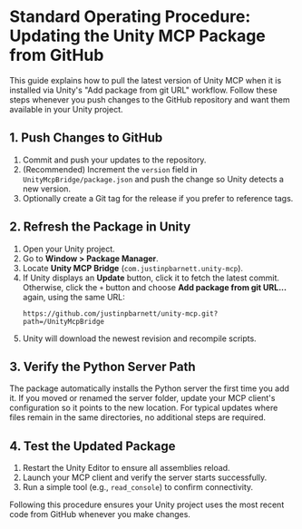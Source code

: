 # Standard Operating Procedure: Updating the Unity MCP Package from GitHub

This guide explains how to pull the latest version of Unity MCP when it is installed via
Unity's "Add package from git URL" workflow. Follow these steps whenever you push
changes to the GitHub repository and want them available in your Unity project.

## 1. Push Changes to GitHub

1. Commit and push your updates to the repository.
2. (Recommended) Increment the `version` field in `UnityMcpBridge/package.json` and
   push the change so Unity detects a new version.
3. Optionally create a Git tag for the release if you prefer to reference tags.

## 2. Refresh the Package in Unity

1. Open your Unity project.
2. Go to **Window > Package Manager**.
3. Locate **Unity MCP Bridge** (`com.justinpbarnett.unity-mcp`).
4. If Unity displays an **Update** button, click it to fetch the latest commit.
   Otherwise, click the `+` button and choose **Add package from git URL...** again,
   using the same URL:
   ```
   https://github.com/justinpbarnett/unity-mcp.git?path=/UnityMcpBridge
   ```
5. Unity will download the newest revision and recompile scripts.

## 3. Verify the Python Server Path

The package automatically installs the Python server the first time you add it.
If you moved or renamed the server folder, update your MCP client's configuration
so it points to the new location. For typical updates where files remain in the
same directories, no additional steps are required.

## 4. Test the Updated Package

1. Restart the Unity Editor to ensure all assemblies reload.
2. Launch your MCP client and verify the server starts successfully.
3. Run a simple tool (e.g., `read_console`) to confirm connectivity.

Following this procedure ensures your Unity project uses the most recent code
from GitHub whenever you make changes.
